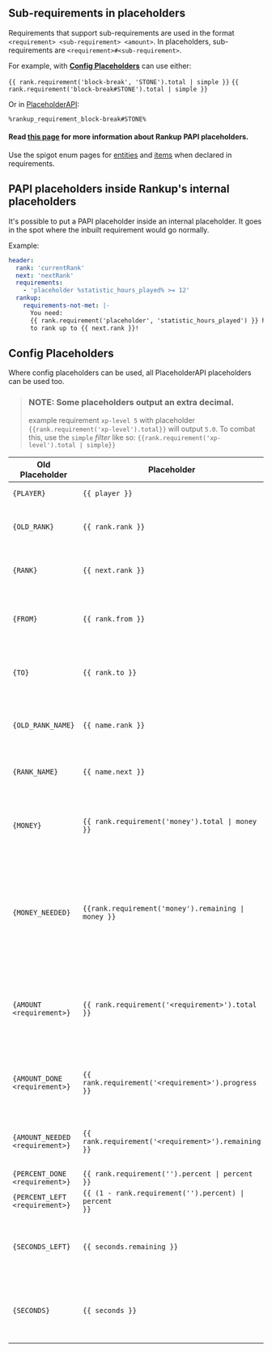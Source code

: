 ## Sub-requirements in placeholders

Requirements that support sub-requirements are used in the format `<requirement> <sub-requirement> <amount>`. In placeholders, sub-requirements are `<requirement>#<sub-requirement>`.

For example, with **[Config Placeholders](./Config-Placeholders.md)** can use either:

`{{ rank.requirement('block-break', 'STONE').total | simple }}`
`{{ rank.requirement('block-break#STONE').total | simple }}`

Or in [PlaceholderAPI](https://www.spigotmc.org/resources/placeholderapi.6245/): 

`%rankup_requirement_block-break#STONE%`
#### Read [this page](./PAPI-Placeholders.md) for more information about Rankup PAPI placeholders.

Use the spigot enum pages for [entities](https://hub.spigotmc.org/javadocs/spigot/org/bukkit/entity/package-summary.html) and [items](https://hub.spigotmc.org/javadocs/spigot/org/bukkit/material/package-summary.html) when declared in requirements.

## PAPI placeholders inside Rankup's internal placeholders

It's possible to put a PAPI placeholder inside an internal placeholder. It goes in the spot where the inbuilt requirement would go normally.

Example:
```yaml
header:
  rank: 'currentRank'
  next: 'nextRank'
  requirements:
    - 'placeholder %statistic_hours_played% >= 12'
  rankup:
    requirements-not-met: |-
      You need:
      {{ rank.requirement('placeholder', 'statistic_hours_played') }} hours of playtime.
      to rank up to {{ next.rank }}!
```

## Config Placeholders

Where config placeholders can be used, all PlaceholderAPI placeholders can be used too.

> ### **NOTE:** Some placeholders output an extra decimal.
> example requirement `xp-level 5` with placeholder `{{rank.requirement('xp-level').total}}` will output `5.0`.
> To combat this, use the `simple` _filter_ like so:
> `{{rank.requirement('xp-level').total | simple}}`

Old Placeholder | Placeholder | Derived From | Description
--------------- | ----------- | ----------- | -----------
`{PLAYER}`  | `{{ player }}` | N/A | The player name.
`{OLD_RANK}` | `{{ rank.rank }}` | [`rank`](../Rankups-and-prestiges/How-to-rankups.yml.md#2-rank) | The rank the player is currently on.
`{RANK}` | `{{ next.rank }}` | [`next`](../Rankups-and-prestiges/How-to-rankups.yml.md#3-next) | The rank the player is ranking up to.
`{FROM}` | `{{ rank.from }}` | [`from`](../Rankups-and-prestiges/How-to-prestiges.yml.md#on-from-and-to) | The player's current prestige level.
`{TO}` | `{{ rank.to }}` | [`to`](../Rankups-and-prestiges/How-to-prestiges.yml.md#on-from-and-to) | The player's next prestige level.
`{OLD_RANK_NAME}` | `{{ name.rank }}` | [`display-name`](../Rankups-and-prestiges/Optionals.md#2-display-name) | The `display-name` for the current rank.
`{RANK_NAME}` | `{{ name.next }}` | [`display-name`](../Rankups-and-prestiges/Optionals.md#2-display-name) | The `display-name` for the next rank.
`{MONEY}` | <code>{{ rank.requirement('money').total \| money }}</code> | [`- money <amount>`](./List-of-Requirements.md#list)<br>OR<br>[`- moneyh <amount>`](./List-of-Requirements.md#list)<br>by first in order | The money requirement of the rankup<br>or prestige.
`{MONEY_NEEDED}` | <code>{{rank.requirement('money').remaining \| money }}</code> | ([`- money <amount>`](./List-of-Requirements.md#list)<br>OR<br>[`- moneyh <amount>`](./List-of-Requirements.md#list)<br>by first in order)<br>- Vault Balance<br>until <= 0 | The amount more money a player<br>needs to rankup or prestige.
`{AMOUNT <requirement>}` | `{{ rank.requirement('<requirement>').total }}` | [N/A](./List-of-Requirements.md#list) | The total amount of a requirement a<br>player needs to rankup or prestige.
`{AMOUNT_DONE <requirement>}` | `{{ rank.requirement('<requirement>').progress }}` | [N/A](./List-of-Requirements.md#list) | The amount of a requirement a<br>player has fulfilled.
`{AMOUNT_NEEDED <requirement>}` | `{{ rank.requirement('<requirement>').remaining }}` | [N/A](./List-of-Requirements.md#list) | The amount of the requirement a player<br>has left.
`{PERCENT_DONE <requirement>}` | <code>{{ rank.requirement('<requirement>').percent \| percent }}</code> | [N/A](./List-of-Requirements.md#list) |
`{PERCENT_LEFT <requirement>}` | <code>{{ (1 - rank.requirement('<requirement>').percent) \| percent }}</code> | [N/A](./List-of-Requirements.md#list) | |
`{SECONDS_LEFT}` | `{{ seconds.remaining }}` | [N/A](https://github.com/okx-code/Rankup3/blob/master/src/main/resources/config.yml#L53-L55) | The amount of seconds left on a rankup<br>or prestige cooldown.
`{SECONDS}` | `{{ seconds }}` | [N/A](https://github.com/okx-code/Rankup3/blob/master/src/main/resources/config.yml#L53-L55) | The total length of the cooldown, in<br>seconds.
